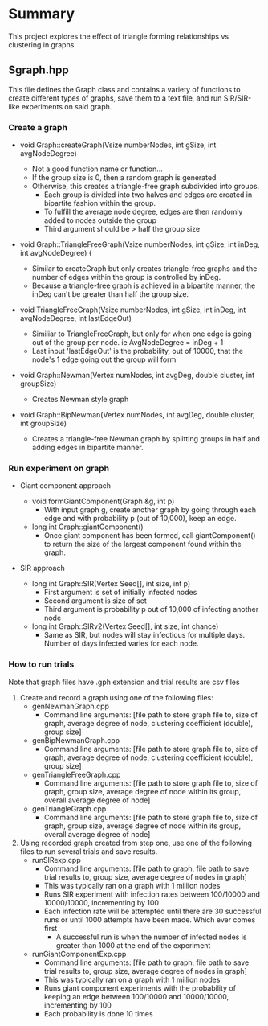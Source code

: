 # Summary
This project explores the effect of triangle forming relationships vs clustering in graphs. 

## Sgraph.hpp
This file defines the Graph class and contains a variety of functions to create different types of graphs, save them to a text file, and run SIR/SIR-like experiments on said graph.

### Create a graph 

- void Graph::createGraph(Vsize numberNodes, int gSize, int avgNodeDegree)
    - Not a good function name or function...
    - If the group size is 0, then a random graph is generated
    - Otherwise, this creates a triangle-free graph subdivided into groups.
        - Each group is divided into two halves and edges are created in bipartite fashion within the group.
        - To fulfill the average node degree, edges are then randomly added to nodes outside the group
        - Third argument should be > half the group size
        
- void Graph::TriangleFreeGraph(Vsize numberNodes, int gSize, int inDeg, int avgNodeDegree) {
    - Similar to createGraph but only creates triangle-free graphs and the number of edges within the group is controlled by inDeg.
    - Because a triangle-free graph is achieved in a bipartite manner, the inDeg can't be greater than half the group size.
    
- void TriangleFreeGraph(Vsize numberNodes, int gSize, int inDeg, int avgNodeDegree, int lastEdgeOut)
    - Similiar to TriangleFreeGraph, but only for when one edge is going out of the group per node. ie AvgNodeDegree = inDeg + 1 
    - Last input 'lastEdgeOut' is the probability, out of 10000, that the node's 1 edge going out the group will form
    
- void Graph::Newman(Vertex numNodes, int avgDeg, double cluster, int groupSize)
    - Creates Newman style graph
    
- void Graph::BipNewman(Vertex numNodes, int avgDeg, double cluster, int groupSize)
    - Creates a triangle-free Newman graph by splitting groups in half and adding edges in bipartite manner.
    
### Run experiment on graph
- Giant component approach
    - void formGiantComponent(Graph &g, int p)
        - With input graph g, create another graph by going through each edge and with probability p (out of 10,000), keep an edge.
    - long int Graph::giantComponent()
        - Once giant component has been formed, call giantComponent() to return the size of the largest component found within the graph.
        
- SIR approach
    - long int Graph::SIR(Vertex Seed[], int size, int p)
        - First argument is set of initially infected nodes
        - Second argument is size of set
        - Third argument is probability p out of 10,000 of infecting another node
    - long int Graph::SIRv2(Vertex Seed[], int size, int chance)
        - Same as SIR, but nodes will stay infectious for multiple days. Number of days infected varies for each node.
        
### How to run trials
Note that graph files have .gph extension and trial results are csv files
1. Create and record a graph using one of the following files:
    - genNewmanGraph.cpp
        - Command line arguments: [file path to store graph file to, size of graph, average degree of node, clustering coefficient (double), group size]
    - genBipNewmanGraph.cpp
        - Command line arguments: [file path to store graph file to, size of graph, average degree of node, clustering coefficient (double), group size]
    - genTriangleFreeGraph.cpp
        - Command line arguments: [file path to store graph file to, size of graph, group size, average degree of node within its group, overall average degree of node]
    - genTriangleGraph.cpp
        - Command line arguments: [file path to store graph file to, size of graph, group size, average degree of node within its group, overall average degree of node]
2. Using recorded graph created from step one, use one of the following files to run several trials and save results.
    - runSIRexp.cpp
        - Command line arguments: [file path to graph, file path to save trial results to, group size, average degree of nodes in graph]
        - This was typically ran on a graph with 1 million nodes
        - Runs SIR experiment with infection rates between 100/10000 and 10000/10000, incrementing by 100
        - Each infection rate will be attempted until there are 30 successful runs or until 1000 attempts have been made. Which ever comes first
            - A successful run is when the number of infected nodes is greater than 1000 at the end of the experiment
    - runGiantComponentExp.cpp
        - Command line arguments: [file path to graph, file path to save trial results to, group size, average degree of nodes in graph]
        - This was typically ran on a graph with 1 million nodes
        - Runs giant component experiments with the probability of keeping an edge between 100/10000 and 10000/10000, incrementing by 100
        - Each probability is done 10 times
